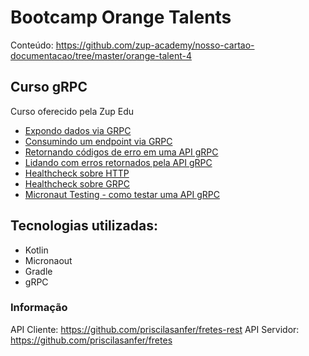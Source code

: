 # Bootcamp Orange Talents 

Conteúdo: https://github.com/zup-academy/nosso-cartao-documentacao/tree/master/orange-talent-4

## Curso gRPC

Curso oferecido pela Zup Edu

- [Expondo dados via GRPC](https://www.youtube.com/watch?v=tuZmLjCEvjI)
- [Consumindo um endpoint via GRPC](https://www.youtube.com/watch?v=Y6ojxAQoSkM)
- [Retornando códigos de erro em uma API gRPC](https://www.youtube.com/watch?v=xcWkmNxf8JE)
- [Lidando com erros retornados pela API gRPC](https://www.youtube.com/watch?v=wiyn60QjwfQ)
- [Healthcheck sobre HTTP](https://www.youtube.com/watch?v=To32I8UPkkc)
- [Healthcheck sobre GRPC](https://www.youtube.com/watch?v=6ubGwXlyxgE)
- [Micronaut Testing - como testar uma API gRPC](https://www.youtube.com/watch?v=mq3UYOQ9FqE)

## Tecnologias utilizadas:
- Kotlin
- Micronaout
- Gradle
- gRPC

### Informação
API Cliente: https://github.com/priscilasanfer/fretes-rest
API Servidor: https://github.com/priscilasanfer/fretes   
